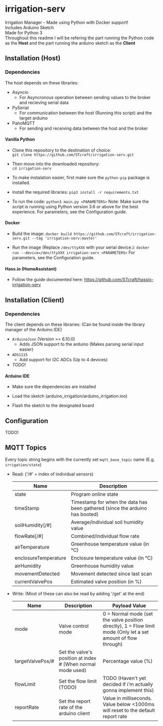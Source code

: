 # irrigation-serv
Irrigation Manager - Made using Python with Docker support!  
Includes Arduino Sketch  
Made for Python 3  
Throughout this readme I will be refering the part running the Python code as the **Host** and the part running the arduino sketch as the **Client**


## Installation (Host)
### Dependencies
The host depends on these libraries:
 - Asyncio
    - For Asyncronous operation between sending values to the broker and recieving serial data
 - PySerial
    - For communication between the host (Running this script) and the target arduino
 - PahoMQTT
    - For sending and receiving data between the host and the broker
    
#### Vanilla Python
 - Clone this repository to the destination of choice:  
   `git clone https://github.com/STcraft/irrigation-serv.git`

 - Then move into the downloaded repository:  
   `cd irrigation-serv`
 
 - To make instalation easier, first make sure the `python-pip` package is installed.

 - Install the required libraries:
   `pip3 install -r requirements.txt`

 - To run the code: 
   `python3 main.py <PARAMETERS>` 
   Note: Make sure the script is running using Python version 3.6 or above for the best experience.
   For parameters, see the Configuration guide.
 
#### Docker
 - Build the image:
   `docker build https://github.com/STcraft/irrigation-serv.git --tag 'irrigation-serv:master'`

 - Run the image (Replace `/dev/ttyXXX` with your serial device.): 
   `docker run --device=/dev/ttyXXX irrigation-serv <PARAMETERS>`
   For parameters, see the Configuration guide.

#### Hass.io (HomeAssistant)
 - Follow the guide documented here:
   https://github.com/STcraft/hassio-irrigation-serv


## Installation (Client)
### Dependencies
The client depends on these libraries: (Can be found inside the library manager of the Arduino IDE)
 - `ArduinoJson` (Version >= 6.10.0)
    - Adds JSON support to the arduino (Makes parsing serial input easier)
 - `ADS1115`
    - Add support for I2C ADCs (Up to 4 devices)
 - *TODO!*
 
#### Arduino IDE
 - Make sure the dependencies are installed
 
 - Load the sketch (arduino_irrigation/arduino_irrigation.ino)
 
 - Flash the sketch to the designated board
 
 
## Configuration
TODO!


## MQTT Topics
Every topic string begins with the currently set `mqtt_base_topic` name (E.g. `irrigation/state`)
 - Read: 
    ('/#' = index of individual sensors)
    
    Name | Description
    --- | ---
    state | Program online state
    timeStamp | Timestamp for when the data has been gathered (since the arduino has booted)
    soilHumidity[/#] | Average/individual soil humidity value 
    flowRate[/#] | Combined/individual flow rate
    airTemperature | Greenhouse temperature value (in °C)
    enclosureTemperature | Enclosure temperature value (in °C)
    airHumidity | Greenhouse humidity value
    movementDetected | Movement detected since last scan
    currentValvePos | Estimated valve position (in %)
    
 - Write: 
    (Most of these can also be read by adding '/get' at the end)
    
    Name | Description | Payload Value
    --- | --- | ---
    mode | Valve control mode | 0 = Normal mode (set the valve position directly), 1 = Flow limit mode (Only let a set amount of flow through)
    targetValvePos/# | Set the valve's position at index # (When normal mode used) | Percentage value (%)
    flowLimit | Set the flow limit (TODO) | TODO (Haven't yet decided if i'm actually gonna implement this)
    reportRate | Set the report rate of the arduino client | Value in milliseconds. Value below <1000ms will reset to the default report rate
